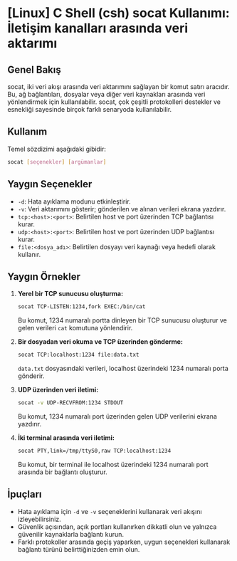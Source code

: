 # [Linux] C Shell (csh) socat Kullanımı: İletişim kanalları arasında veri aktarımı

## Genel Bakış
socat, iki veri akışı arasında veri aktarımını sağlayan bir komut satırı aracıdır. Bu, ağ bağlantıları, dosyalar veya diğer veri kaynakları arasında veri yönlendirmek için kullanılabilir. socat, çok çeşitli protokolleri destekler ve esnekliği sayesinde birçok farklı senaryoda kullanılabilir.

## Kullanım
Temel sözdizimi aşağıdaki gibidir:

```bash
socat [seçenekler] [argümanlar]
```

## Yaygın Seçenekler
- `-d`: Hata ayıklama modunu etkinleştirir.
- `-v`: Veri aktarımını gösterir; gönderilen ve alınan verileri ekrana yazdırır.
- `tcp:<host>:<port>`: Belirtilen host ve port üzerinden TCP bağlantısı kurar.
- `udp:<host>:<port>`: Belirtilen host ve port üzerinden UDP bağlantısı kurar.
- `file:<dosya_adı>`: Belirtilen dosyayı veri kaynağı veya hedefi olarak kullanır.

## Yaygın Örnekler

1. **Yerel bir TCP sunucusu oluşturma:**
   ```bash
   socat TCP-LISTEN:1234,fork EXEC:/bin/cat
   ```
   Bu komut, 1234 numaralı portta dinleyen bir TCP sunucusu oluşturur ve gelen verileri `cat` komutuna yönlendirir.

2. **Bir dosyadan veri okuma ve TCP üzerinden gönderme:**
   ```bash
   socat TCP:localhost:1234 file:data.txt
   ```
   `data.txt` dosyasındaki verileri, localhost üzerindeki 1234 numaralı porta gönderir.

3. **UDP üzerinden veri iletimi:**
   ```bash
   socat -v UDP-RECVFROM:1234 STDOUT
   ```
   Bu komut, 1234 numaralı port üzerinden gelen UDP verilerini ekrana yazdırır.

4. **İki terminal arasında veri iletimi:**
   ```bash
   socat PTY,link=/tmp/ttyS0,raw TCP:localhost:1234
   ```
   Bu komut, bir terminal ile localhost üzerindeki 1234 numaralı port arasında bir bağlantı oluşturur.

## İpuçları
- Hata ayıklama için `-d` ve `-v` seçeneklerini kullanarak veri akışını izleyebilirsiniz.
- Güvenlik açısından, açık portları kullanırken dikkatli olun ve yalnızca güvenilir kaynaklarla bağlantı kurun.
- Farklı protokoller arasında geçiş yaparken, uygun seçenekleri kullanarak bağlantı türünü belirttiğinizden emin olun.